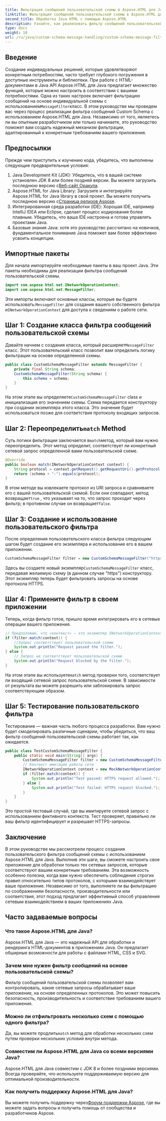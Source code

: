 ```yaml
---
title: Фильтрация сообщений пользовательской схемы в Aspose.HTML для Java
linktitle: Фильтрация сообщений пользовательской схемы в Aspose.HTML для Java
second_title: Обработка Java HTML с помощью Aspose.HTML
description: Узнайте, как реализовать фильтр сообщений пользовательской схемы в Java с помощью Aspose.HTML. Следуйте нашему пошаговому руководству для безопасного, индивидуального опыта использования приложения.
type: docs
weight: 10
url: /ru/java/custom-schema-message-handling/custom-schema-message-filter/
---
```

## Введение
 Создание индивидуальных решений, которые удовлетворяют конкретным потребностям, часто требует глубокого погружения в доступные инструменты и библиотеки. При работе с HTML-документами в Java API Aspose.HTML для Java предлагает множество функций, которые можно настроить в соответствии с вашими потребностями. Одна из таких настроек включает фильтрацию сообщений на основе индивидуальной схемы с использованием`MessageFilter`класс. В этом руководстве мы проведем вас через процесс реализации фильтра сообщений Custom Schema с использованием Aspose.HTML для Java. Независимо от того, являетесь ли вы опытным разработчиком или только начинаете, это руководство поможет вам создать надежный механизм фильтрации, адаптированный к конкретным требованиям вашего приложения.
## Предпосылки
Прежде чем приступить к изучению кода, убедитесь, что выполнены следующие предварительные условия:
1.  Java Development Kit (JDK): Убедитесь, что в вашей системе установлен JDK 8 или более поздней версии. Вы можете загрузить последнюю версию с[Веб-сайт Оракула](https://www.oracle.com/java/technologies/javase-jdk11-downloads.html).
2.  Aspose.HTML for Java Library: Загрузите и интегрируйте Aspose.HTML for Java library в свой проект. Вы можете получить последнюю версию с[Страница релизов Aspose](https://releases.aspose.com/html/java/).
3. Интегрированная среда разработки (IDE): Хорошая IDE, например IntelliJ IDEA или Eclipse, сделает процесс кодирования более плавным. Убедитесь, что ваша IDE настроена и готова управлять проектами Java.
4. Базовые знания Java: хотя это руководство рассчитано на новичков, фундаментальное понимание Java поможет вам более эффективно усвоить концепции.
## Импортные пакеты
Для начала импортируйте необходимые пакеты в ваш проект Java. Эти пакеты необходимы для реализации фильтра сообщений пользовательской схемы.
```java
import com.aspose.html.net.INetworkOperationContext;
import com.aspose.html.net.MessageFilter;
```
 Эти импорты включают основные классы, которые вы будете использовать:`MessageFilter` для создания вашего собственного фильтра и`INetworkOperationContext` для доступа к сведениям о работе сети.
## Шаг 1: Создание класса фильтра сообщений пользовательской схемы
 Давайте начнем с создания класса, который расширяет`MessageFilter` класс. Этот пользовательский класс позволит вам определить логику фильтрации на основе определенной схемы.
```java
public class CustomSchemaMessageFilter extends MessageFilter {
    private final String schema;
    CustomSchemaMessageFilter(String schema) {
        this.schema = schema;
    }
}
```
 На этом этапе вы определяете`CustomSchemaMessageFilter` class и инициализация его значением схемы. Схема передается конструктору при создании экземпляра этого класса. Это значение будет использоваться позже для соответствия протоколу входящих запросов.
##  Шаг 2: Переопределить`match` Method
 Суть логики фильтрации заключается в`match`метод, который вам нужно переопределить. Этот метод определит, соответствует ли конкретный сетевой запрос определенной вами пользовательской схеме.
```java
@Override
public boolean match(INetworkOperationContext context) {
    String protocol = context.getRequest().getRequestUri().getProtocol();
    return (schema + ":").equals(protocol);
}
```
 В этом методе вы извлекаете протокол из URI запроса и сравниваете его с вашей пользовательской схемой. Если они совпадают, метод возвращает`true` , что указывает на то, что запрос проходит через фильтр; в противном случае он возвращает`false`.
## Шаг 3: Создание и использование пользовательского фильтра
После определения пользовательского класса фильтра следующим шагом будет создание его экземпляра и использование его в вашем приложении.
```java
CustomSchemaMessageFilter filter = new CustomSchemaMessageFilter("https");
```
 Здесь вы создаете новый экземпляр`CustomSchemaMessageFilter` класс, передавая желаемую схему (в данном случае "https") конструктору. Этот экземпляр теперь будет фильтровать запросы на основе протокола HTTPS.
## Шаг 4: Примените фильтр в своем приложении
Теперь, когда фильтр готов, пришло время интегрировать его в сетевые операции вашего приложения.
```java
// Предположим, что «контекст» — это экземпляр INetworkOperationContext
if (filter.match(context)) {
    //Запрос соответствует пользовательской схеме
    System.out.println("Request passed the filter.");
} else {
    // Запрос не соответствует пользовательской схеме
    System.out.println("Request blocked by the filter.");
}
```
 На этом этапе вы используете`match` метод проверки того, соответствует ли входящий сетевой запрос пользовательской схеме. В зависимости от результата вы можете разрешить или заблокировать запрос соответствующим образом.
## Шаг 5: Тестирование пользовательского фильтра
Тестирование — важная часть любого процесса разработки. Вам нужно будет смоделировать различные сценарии, чтобы убедиться, что ваш фильтр сообщений пользовательской схемы работает так, как ожидается.
```java
public class TestCustomSchemaMessageFilter {
    public static void main(String[] args) {
        CustomSchemaMessageFilter filter = new CustomSchemaMessageFilter("https");
        // Контекст имитации работы сети
        INetworkOperationContext context = new MockNetworkOperationContext("https");
        if (filter.match(context)) {
            System.out.println("Test passed: HTTPS request allowed.");
        } else {
            System.out.println("Test failed: HTTPS request blocked.");
        }
    }
}
```
Это простой тестовый случай, где вы имитируете сетевой запрос с использованием фиктивного контекста. Тест проверяет, правильно ли ваш фильтр идентифицирует и разрешает HTTPS-запросы.
## Заключение
В этом руководстве мы рассмотрели процесс создания пользовательского фильтра сообщений схемы с использованием Aspose.HTML для Java. Выполнив эти шаги, вы сможете настроить свое приложение для обработки только тех сетевых запросов, которые соответствуют вашим конкретным требованиям. Эта возможность особенно полезна, когда вам нужно обеспечить соблюдение строгих правил относительно типов протоколов, с которыми взаимодействует ваше приложение. Независимо от того, выполняете ли вы фильтрацию по соображениям безопасности, производительности или соответствия, этот подход предлагает эффективный способ управления сетевым взаимодействием в ваших приложениях Java.
## Часто задаваемые вопросы
### Что такое Aspose.HTML для Java?
Aspose.HTML для Java — это надежный API для обработки и рендеринга HTML-документов в приложениях Java. Он предлагает обширные возможности для работы с файлами HTML, CSS и SVG.
### Зачем мне нужен фильтр сообщений на основе пользовательской схемы?
Фильтр сообщений пользовательской схемы позволяет вам контролировать, какие сетевые запросы обрабатывает ваше приложение, на основе определенных протоколов. Это может повысить безопасность, производительность и соответствие требованиям вашего приложения.
### Можно ли отфильтровать несколько схем с помощью одного фильтра?
 Да, вы можете продлить`match` метод для обработки нескольких схем путем проверки нескольких условий внутри метода.
### Совместим ли Aspose.HTML для Java со всеми версиями Java?
Aspose.HTML для Java совместим с JDK 8 и более поздними версиями. Всегда проверяйте, что используете поддерживаемую версию для оптимальной производительности.
### Как получить поддержку Aspose.HTML для Java?
 Вы можете получить поддержку через[Форум поддержки Aspose](https://forum.aspose.com/c/html/29), где вы можете задать вопросы и получить помощь от сообщества и разработчиков Aspose.